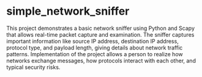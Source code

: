 # simple_network_sniffer
This project demonstrates a basic network sniffer using Python and Scapy that allows real-time packet capture and examination. The sniffer captures important information like source IP address, destination IP address, protocol type, and payload length, giving details about network traffic patterns. Implementation of the project allows a person to realize how networks exchange messages, how protocols interact with each other, and typical security risks.
